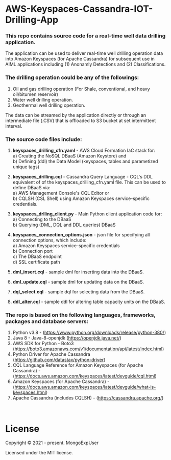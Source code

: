 # AWS-Keyspaces-Cassandra-IOT-Drilling-App


### This repo contains source code for a real-time well data drilling application.
The application can be used to deliver real-time well drilling operation data into Amazon Keyspaces (for Apache Cassandra) for
subsequent use in AIML applications including (1) Anonamly Detections and (2) Classifications.


### The drilling operation could be any of the followings: </strong>
 1) Oil and gas drilling operation (For Shale, conventional, and heavy oil/bitumen reservoir)
 2) Water well drilling operation.
 3) Geothermal well drilling operation.
 
The data can be streamed by the application directly or through an intermediate file (.CSV) that is offloaded to S3 bucket at set intermittent interval.


### The source code files include:
1) <strong>keyspaces_drilling_cfn.yaml</strong> - AWS Cloud Formation IaC stack for: <br>
   a) Creating the NoSQL DBaaS (Amazon Keystore) and <br>
   b) Defining (ddl) the Data Model (keyspaces, tables and parametized unique tags) 
   
2) <strong>keyspaces_drilling.cql</strong> - Cassandra Query Language - CQL's DDL equivalent of of the keyspaces_drilling_cfn.yaml file.
   This can be used to define DBaaS via:<br>
   a) AWS Management Console's CQL Editor or <br>
   b) CQLSH (CSL Shell) using Amazon Keyspaces service-specific credentials.<br>
   
3) <strong>keyspaces_drlling_client.py</strong> - Main Python client application code for: <br>
   a) Connecting to the DBaaS <br>
   b) Querying (DML, DQL and DDL queries) DBaaS <br>
   
4) <strong>keyspaces_connection_options.json</strong> - json file for specifying all connection options, which include: <br>
    a) Amazon Keyspaces service-specific credentials <br>
    b) Connection port <br>
    c) The DBaaS endpoint <br>
    d) SSL certificate path <br>
   
5) <strong>dml_insert.cql</strong> - sample dml for inserting data into the DBaaS.

6) <strong>dml_update.cql</strong> - sample dml for updating data on the DBaaS.

7) <strong>dql_select.cql</strong> - sample dql for selecting data from the DBaaS.

8) <strong>ddl_alter.cql</strong> - sample ddl for altering table capacity units on the DBaaS.

 

### The repo is based on the following languages, frameworks, packages and database servers:
1) Python v3.8 - (https://www.python.org/downloads/release/python-380/)
2) Java 8 - Java-8-openjdk (https://openjdk.java.net/)
3) AWS SDK for Python - Boto3 (https://boto3.amazonaws.com/v1/documentation/api/latest/index.html)
4) Python Driver for Apache Cassandra  (https://github.com/datastax/python-driver)
5) CQL Language Reference for Amazon Keyspaces (for Apache Cassandra) - (https://docs.aws.amazon.com/keyspaces/latest/devguide/cql.html)
6) Amazon Keyspaces (for Apache Cassandra) - (https://docs.aws.amazon.com/keyspaces/latest/devguide/what-is-keyspaces.html)
7) Apache Cassandra (includes CQLSH) - (https://cassandra.apache.org/)
<br> 

# License

Copyright © 2021 - present. MongoExpUser

Licensed under the MIT license.
